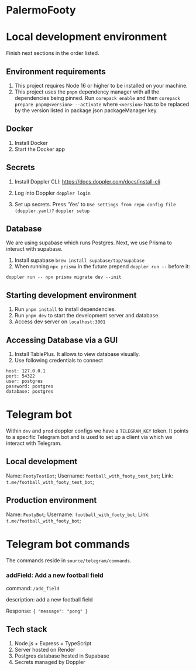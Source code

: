 # PalermoFooty

# Local development environment

Finish next sections in the order listed.

## Environment requirements

1. This project requires Node 16 or higher to be installed on your machine.
2. This project uses the `pnpm` dependency manager with all the dependencies being pinned. Run `corepack enable` and then `corepack prepare pnpm@<version> --activate` where `<version>` has to be
   replaced by the version listed in package.json packageManager key.

## Docker

1. Install Docker
2. Start the Docker app

## Secrets

1. Install Doppler CLI: https://docs.doppler.com/docs/install-cli

2. Log into Doppler `doppler login`

3. Set up secrets. Press 'Yes' to `Use settings from repo config file (doppler.yaml)?` `doppler setup`

## Database

We are using supabase which runs Postgres. Next, we use Prisma to interact with supabase.

1. Install supabase `brew install supabase/tap/supabase`
2. When running `npx prisma` in the future prepend `doppler run --` before it:

```
doppler run -- npx prisma migrate dev --init
```

## Starting development environment

1. Run `pnpm install` to install dependencies.
2. Run `pnpm dev` to start the development server and database.
3. Access dev server on `localhost:3001`

## Accessing Database via a GUI

1. Install TablePlus. It allows to view database visually.
2. Use following credentials to connect

```
host: 127.0.0.1
port: 54322
user: postgres
password: postgres
database: postgres
```

# Telegram bot

Within `dev` and `prod` doppler configs we have a `TELEGRAM_KEY` token. It points to a specific Telegram bot and is used to set up a client via which we interact with Telegram.

## Local development

Name: `FootyTestBot`; Username: `football_with_footy_test_bot`; Link: `t.me/football_with_footy_test_bot`;

## Production environment

Name: `FootyBot`; Username: `football_with_footy_bot`; Link: `t.me/football_with_footy_bot`;

# Telegram bot commands

The commands reside in `source/telegram/commands`.

### addField: Add a new football field

command: `/add_field`

description: add a new football field

Response: `{ "message": "pong" }`

## Tech stack

1. Node.js + Express + TypeScript
2. Server hosted on Render
3. Postgres database hosted in Supabase
4. Secrets managed by Doppler
